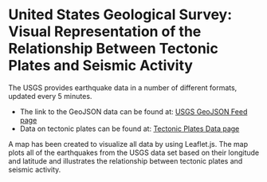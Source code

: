 # United States Geological Survey: Visual Representation of the Relationship Between Tectonic Plates and Seismic Activity
The USGS provides earthquake data in a number of different formats, updated every 5 minutes.
* The link to the GeoJSON data can be found at:
[USGS GeoJSON Feed page](https://earthquake.usgs.gov/earthquakes/feed/v1.0/geojson.php)
* Data on tectonic plates can be found at:
[Tectonic Plates Data page](https://github.com/fraxen/tectonicplates)

A map has been created to visualize all data by using Leaflet.js. The map plots all of the earthquakes from the USGS data set based on their longitude and latitude and illustrates the relationship between tectonic plates and seismic activity.
